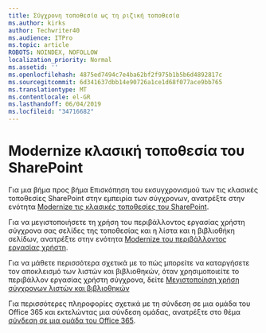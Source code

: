 ```yaml
---
title: Σύγχρονη τοποθεσία ως τη ριζική τοποθεσία
ms.author: kirks
author: Techwriter40
ms.audience: ITPro
ms.topic: article
ROBOTS: NOINDEX, NOFOLLOW
localization_priority: Normal
ms.assetid: ''
ms.openlocfilehash: 4875ed7494c7e4ba62bf2f975b1b5b6d4892817c
ms.sourcegitcommit: 6d341637dbb14e90726a1ce1d68f077ace9bb765
ms.translationtype: MT
ms.contentlocale: el-GR
ms.lasthandoff: 06/04/2019
ms.locfileid: "34716682"
---
```

# <a name="modernize-classic-sharepoint-site"></a>Modernize κλασική τοποθεσία του SharePoint

Για μια βήμα προς βήμα Επισκόπηση του εκσυγχρονισμού των τις κλασικές τοποθεσίες SharePoint στην εμπειρία των σύγχρονων, ανατρέξτε στην ενότητα [Modernize τις κλασικές τοποθεσίες του SharePoint](https://docs.microsoft.com/en-us/sharepoint/dev/transform/modernize-classic-sites).

Για να μεγιστοποιήσετε τη χρήση του περιβάλλοντος εργασίας χρήστη σύγχρονα σας σελίδες της τοποθεσίας και η λίστα και η βιβλιοθήκη σελίδων, ανατρέξτε στην ενότητα [Modernize του περιβάλλοντος εργασίας χρήστη](https://docs.microsoft.com/en-us/sharepoint/dev/transform/modernize-userinterface). 

Για να μάθετε περισσότερα σχετικά με το πώς μπορείτε να καταργήσετε τον αποκλεισμό των λιστών και βιβλιοθηκών, όταν χρησιμοποιείτε το περιβάλλον εργασίας χρήστη σύγχρονα, δείτε [Μεγιστοποίηση χρήση σύγχρονων λιστών και βιβλιοθηκών](https://docs.microsoft.com/en-us/sharepoint/dev/transform/modernize-userinterface-lists-and-libraries)

Για περισσότερες πληροφορίες σχετικά με τη σύνδεση σε μια ομάδα του Office 365 και εκτελώντας μια σύνδεση ομάδας, ανατρέξτε στο θέμα [σύνδεση σε μια ομάδα του Office 365](https://docs.microsoft.com/en-us/sharepoint/dev/transform/modernize-connect-to-office365-group).
